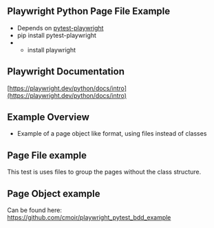 ## Playwright Python Page File Example
- Depends on [pytest-playwright](https://github.com/microsoft/playwright-pytest) 
- pip install pytest-playwright
- - install playwright

## Playwright Documentation

[https://playwright.dev/python/docs/intro](https://playwright.dev/python/docs/intro)


## Example Overview
- Example of a page object like format, using files instead of classes


## Page File example
This test is uses files to group the pages without the class structure.

## Page Object example
Can be found here: https://github.com/cmoir/playwright_pytest_bdd_example